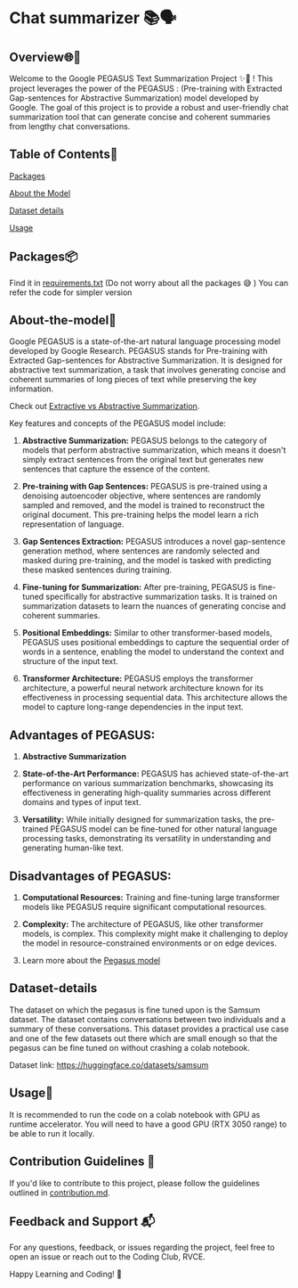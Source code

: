# Chat summarizer  📚🗣️

## Overview🌐📝

Welcome to the Google PEGASUS Text Summarization Project ✨🌟 ! This project leverages the power of the PEGASUS : (Pre-training with Extracted Gap-sentences for Abstractive Summarization) model developed by Google. The goal of this project is to provide a robust and user-friendly chat summarization tool that can generate concise and coherent summaries from lengthy chat conversations.

## Table of Contents📜

[Packages](##Packages)

[About the Model](##About-the-model)

[Dataset details](#Dataset-details)

[Usage](#Usage)


## Packages📦

Find it in [requirements.txt](https://github.com/codingclubrvce/AI-ML-101/blob/bcc19e41544c64b466ebedc4966633cdc8747c94/Transformer-Models/Chat-Summarizer/requirements.txt) (Do not worry about all the packages 😅 )
You can refer the code for simpler version

## About-the-model🤖

Google PEGASUS is a state-of-the-art natural language processing model developed by Google Research. PEGASUS stands for Pre-training with Extracted Gap-sentences for Abstractive Summarization. It is designed for abstractive text summarization, a task that involves generating concise and coherent summaries of long pieces of text while preserving the key information.

Check out [Extractive vs Abstractive Summarization](https://www.analyticsvidhya.com/blog/2023/03/exploring-the-extractive-method-of-text-summarization/#:~:text=Extractive%20summarization%20techniques%20select%20and,of%20the%20original%20text%20intact).

Key features and concepts of the PEGASUS model include:

1. **Abstractive Summarization:** PEGASUS belongs to the category of models that perform abstractive summarization, which means it doesn't simply extract sentences from the original text but generates new sentences that capture the essence of the content.

2. **Pre-training with Gap Sentences:** PEGASUS is pre-trained using a denoising autoencoder objective, where sentences are randomly sampled and removed, and the model is trained to reconstruct the original document. This pre-training helps the model learn a rich representation of language.

3. **Gap Sentences Extraction:** PEGASUS introduces a novel gap-sentence generation method, where sentences are randomly selected and masked during pre-training, and the model is tasked with predicting these masked sentences during training.

4. **Fine-tuning for Summarization:** After pre-training, PEGASUS is fine-tuned specifically for abstractive summarization tasks. It is trained on summarization datasets to learn the nuances of generating concise and coherent summaries.

5. **Positional Embeddings:** Similar to other transformer-based models, PEGASUS uses positional embeddings to capture the sequential order of words in a sentence, enabling the model to understand the context and structure of the input text.

6. **Transformer Architecture:** PEGASUS employs the transformer architecture, a powerful neural network architecture known for its effectiveness in processing sequential data. This architecture allows the model to capture long-range dependencies in the input text.

## Advantages of PEGASUS:

1. **Abstractive Summarization** 

2. **State-of-the-Art Performance:** PEGASUS has achieved state-of-the-art performance on various summarization benchmarks, showcasing its effectiveness in generating high-quality summaries across different domains and types of input text.

3. **Versatility:** While initially designed for summarization tasks, the pre-trained PEGASUS model can be fine-tuned for other natural language processing tasks, demonstrating its versatility in understanding and generating human-like text.


## Disadvantages of PEGASUS:

1. **Computational Resources:** Training and fine-tuning large transformer models like PEGASUS require significant computational resources.

2. **Complexity:** The architecture of PEGASUS, like other transformer models, is complex. This complexity might make it challenging to deploy the model in resource-constrained environments or on edge devices.

3. Learn more about the [Pegasus model](https://blog.research.google/2020/06/pegasus-state-of-art-model-for.html)

## Dataset-details

The dataset on which the pegasus is fine tuned upon is the Samsum dataset. The dataset contains conversations between two individuals and a summary of these conversations. This dataset provides a practical use case and one of the few datasets out there which are small enough so that the pegasus can be fine tuned on without crashing a colab notebook.

Dataset link: https://huggingface.co/datasets/samsum

## Usage🚀

It is recommended to run the code on a colab notebook with GPU as runtime accelerator. You will need to have a good GPU (RTX 3050 range) to be able to run it locally.

## Contribution Guidelines 🤝
If you'd like to contribute to this project, please follow the guidelines outlined in [contribution.md](https://github.com/codingclubrvce/AI-ML-101/blob/a190d5d38896d8e883f5ef5a158521c1f3e394d4/contribution.md).

## Feedback and Support 📬
For any questions, feedback, or issues regarding the project, feel free to open an issue or reach out to the Coding Club, RVCE.

Happy Learning and Coding! 🚀



